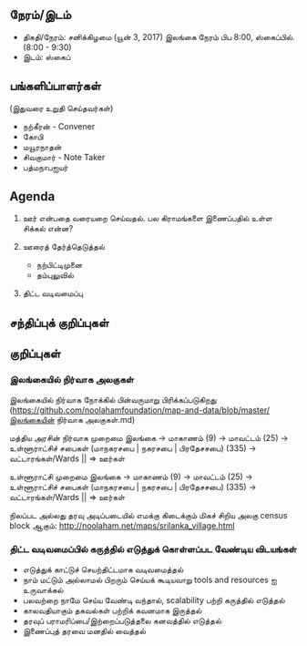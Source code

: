 ## நேரம்/இடம்
* திகதி/நேரம்: சனிக்கிழமை (யூன் 3, 2017) இலங்கை நேரம் பிப 8:00, ஸ்கைப்பில்.  (8:00 - 9:30)
* இடம்: ஸ்கைப்

## பங்களிப்பாளர்கள்
(இதுவரை உறுதி செய்தவர்கள்)
* நற்கீரன் - Convener
* கோபி
* மயூரநாதன்
* சிவகுமார் - Note Taker
* பத்மநாபஐயர்

## Agenda 
1. ஊர் என்பதை வரையறை செய்வதல்.  பல கிராமங்களை இணைப்பதில் உள்ள சிக்கல் என்ன? 
2. ஊரைத் தேர்த்தெடுத்தல்
    * நற்பிட்டிமுனை
    * தம்புலுவில்
   
3. திட்ட வடிவமைப்பு

## சந்திப்புக் குறிப்புகள்

## குறிப்புகள்
### இலங்கையில் நிர்வாக அலகுகள்
இலங்கையில் நிர்வாக நோக்கில் பின்வருமாறு பிரிக்கப்படுகிறது (https://github.com/noolahamfoundation/map-and-data/blob/master/இலங்கையின் நிர்வாக அலகுகள்.md)

மத்திய அரசின் நிர்வாக முறைமை
இலங்கை -> மாகாணம் (9) -> மாவட்டம் (25) -> உள்ளூராட்சிச் சபைகள் (மாநகரசபை | நகரசபை | பிரதேசசபை) (335) -> வட்டாரங்கள்/Wards || => ஊர்கள்

உள்ளூராட்சி முறைமை
இலங்கை -> மாகாணம் (9) -> மாவட்டம் (25) -> உள்ளூராட்சிச் சபைகள் (மாநகரசபை | நகரசபை | பிரதேசசபை) (335) -> வட்டாரங்கள்/Wards || => ஊர்கள்

நிலப்பட அல்லது தரவு அடிப்படையில் எமக்கு கிடைக்கும் மிகச் சிறிய அலகு census block ஆகும்: http://noolaham.net/maps/srilanka_village.html

### திட்ட வடிவமைப்பில் கருத்தில் எடுத்துக் கொள்ளப்பட வேண்டிய விடயங்கள்
* எடுத்துக் காட்டுச் செயற்திட்டமாக வடிவமைத்தல்
* நாம் மட்டும் அல்லாமல் பிறரும் செய்யக் கூடியவாறு tools and resources ஐ உருவாக்கல்
* பலவற்றை நாமே செய்ய வேண்டி வந்தால், scalability பற்றி கருத்தில் எடுத்தல்
* காலவதியாகும் தகவல்கள் பற்றிக் கவனமாக இருத்தல்
* தரவுப் பராமரிப்பை/இற்றைப்படுத்தலை கனவத்தில் எடுத்தல்
* இணைப்புத் தரவை மனதில் வைத்தல்



 
